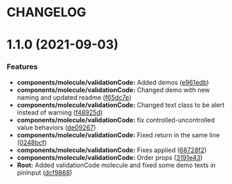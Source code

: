 # CHANGELOG

# 1.1.0 (2021-09-03)


### Features

* **components/molecule/validationCode:** Added demos ([e961edb](https://github.com/SUI-Components/sui-components/commit/e961edbafa7b51829500ab4dab9d8f85d6e04a94))
* **components/molecule/validationCode:** Changed demo with new naming and updated readme ([f65dc7e](https://github.com/SUI-Components/sui-components/commit/f65dc7e4c31acaf48099e8a8a58f225012c888fe))
* **components/molecule/validationCode:** Changed text class to be alert instead of warning ([f48925d](https://github.com/SUI-Components/sui-components/commit/f48925d83e3a4c6364e23c094f056908b304dcd2))
* **components/molecule/validationCode:** fix controlled-uncontrolled value behaviors ([de09267](https://github.com/SUI-Components/sui-components/commit/de09267a5ab9dd64774932c9ee290a7dc9da15cc))
* **components/molecule/validationCode:** Fixed return in the same line ([0248bcf](https://github.com/SUI-Components/sui-components/commit/0248bcf10a4ffec2452c755da91b82d48093bece))
* **components/molecule/validationCode:** Fixes applied ([68728f2](https://github.com/SUI-Components/sui-components/commit/68728f28b932574ca0216b82589ac196fdf3029b))
* **components/molecule/validationCode:** Order props ([3191e43](https://github.com/SUI-Components/sui-components/commit/3191e432ee4f7eef595bd8c8f7d1d1651d438cb8))
* **Root:** Added validationCode molecule and fixed some demo texts in pinInput ([dcf9868](https://github.com/SUI-Components/sui-components/commit/dcf9868a06a2a924f01ced391a1702d040be1e37))



